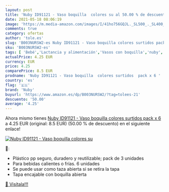```yaml
---
layout: post
title: 'Nuby ID91121 - Vaso boquilla  colores su al 50.00 % de descuento'
date: 2021-05-18 08:06:19
image: 'https://m.media-amazon.com/images/I/41ho756GQJL._SL500_._SL400_.jpg'
comments: true
category: ofertas
author: 'tole.es'
slug: 'B003NURSW2-es Nuby ID91121 - Vaso boquilla colores surtidos pack x 6'
sku: 'B003NURSW2-es'
tags: [ 'Bebé','Lactancia y alimentación','Vasos con boquilla','nuby', ]
actualPrice: 4.25 EUR
currency: EUR
price: 4.25
comparePrice: 8.5 EUR
prodname: 'Nuby ID91121 - Vaso boquilla  colores surtidos  pack x 6 '
country: 'es'
flag: '🇪🇸'
brand: 'Nuby'
buyurl: 'https://www.amazon.es/dp/B003NURSW2/?tag=tolees-21'
descuento: '50.00'
average: '4.25'
---
```


Ahora mismo tienes [Nuby ID91121 - Vaso boquilla  colores surtidos  pack x 6 ](https://www.amazon.es/dp/B003NURSW2/?tag=tolees-21) a 4.25 EUR (original: 8.5 EUR) (50.00 %  de descuento) en el siguiente enlace!

[![Nuby ID91121 - Vaso boquilla  colores su](https://m.media-amazon.com/images/I/41ho756GQJL._SL500_._SL400_.jpg)](https://www.amazon.es/dp/B003NURSW2/?tag=tolees-21)

🔎:

- Plástico pp seguro, duradero y reutilizable; pack de 3 unidades
- Para bebidas calientes o frías. 6 unidades
- Se puede usar como taza abierta si se retira la tapa
- Tapa encajable con boquilla abierta

[🛒 Visítala!!!](https://www.amazon.es/dp/B003NURSW2/?tag=tolees-21)
